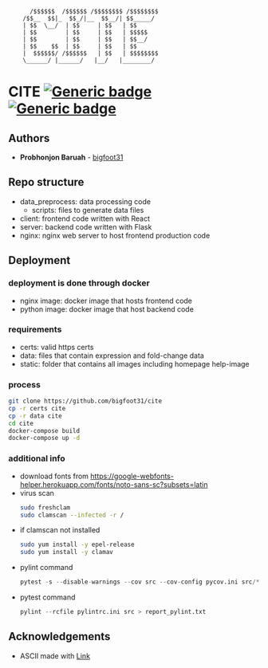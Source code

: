           /$$$$$$  /$$$$$$ /$$$$$$$$ /$$$$$$$$
        /$$__  $$|_  $$_/|__  $$__/| $$_____/
        | $$  \__/  | $$     | $$   | $$
        | $$        | $$     | $$   | $$$$$
        | $$        | $$     | $$   | $$__/
        | $$    $$  | $$     | $$   | $$
        |  $$$$$$/ /$$$$$$   | $$   | $$$$$$$$
        \______/ |______/   |__/   |________/

# CITE [![Generic badge](https://img.shields.io/badge/Made%20with-React-blue)](https://shields.io/) [![Generic badge](https://img.shields.io/badge/Made%20with-Flask-red)](https://shields.io/)

## Authors

-   **Probhonjon Baruah** - [bigfoot31](https://github.com/bigfoot31)

## Repo structure

-   data_preprocess: data processing code
    -   scripts: files to generate data files
-   client: frontend code written with React
-   server: backend code written with Flask
-   nginx: nginx web server to host frontend production code

## Deployment

### deployment is done through docker

-   nginx image: docker image that hosts frontend code
-   python image: docker image that host backend code

### requirements

-   certs: valid https certs
-   data: files that contain expression and fold-change data
-   static: folder that contains all images including homepage help-image

### process

```bash
git clone https://github.com/bigfoot31/cite
cp -r certs cite
cp -r data cite
cd cite
docker-compose build
docker-compose up -d
```

### additional info

-   download fonts from https://google-webfonts-helper.herokuapp.com/fonts/noto-sans-sc?subsets=latin
-   virus scan
    ```bash
    sudo freshclam
    sudo clamscan --infected -r /
    ```
-   if clamscan not installed
    ```bash
    sudo yum install -y epel-release
    sudo yum install -y clamav
    ```
-   pylint command
    ```python
    pytest -s --disable-warnings --cov src --cov-config pycov.ini src/*Test.py
    ```
-   pytest command
    ```python
    pylint --rcfile pylintrc.ini src > report_pylint.txt
    ```

## Acknowledgements

-   ASCII made with [Link](http://patorjk.com/software/taag/#p=testall&f=Graffiti&t=CITE)
